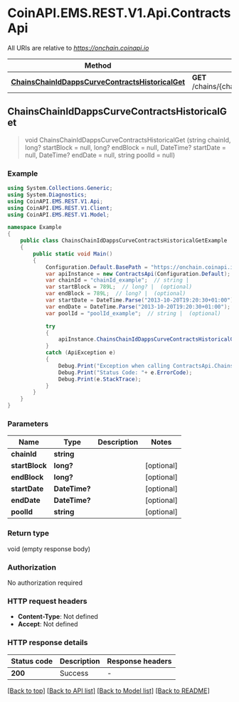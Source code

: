 # CoinAPI.EMS.REST.V1.Api.ContractsApi

All URIs are relative to *https://onchain.coinapi.io*

Method | HTTP request | Description
------------- | ------------- | -------------
[**ChainsChainIdDappsCurveContractsHistoricalGet**](ContractsApi.md#chainschainiddappscurvecontractshistoricalget) | **GET** /chains/{chain_id}/dapps/curve/contracts/historical | 



## ChainsChainIdDappsCurveContractsHistoricalGet

> void ChainsChainIdDappsCurveContractsHistoricalGet (string chainId, long? startBlock = null, long? endBlock = null, DateTime? startDate = null, DateTime? endDate = null, string poolId = null)



### Example

```csharp
using System.Collections.Generic;
using System.Diagnostics;
using CoinAPI.EMS.REST.V1.Api;
using CoinAPI.EMS.REST.V1.Client;
using CoinAPI.EMS.REST.V1.Model;

namespace Example
{
    public class ChainsChainIdDappsCurveContractsHistoricalGetExample
    {
        public static void Main()
        {
            Configuration.Default.BasePath = "https://onchain.coinapi.io";
            var apiInstance = new ContractsApi(Configuration.Default);
            var chainId = "chainId_example";  // string | 
            var startBlock = 789L;  // long? |  (optional) 
            var endBlock = 789L;  // long? |  (optional) 
            var startDate = DateTime.Parse("2013-10-20T19:20:30+01:00");  // DateTime? |  (optional) 
            var endDate = DateTime.Parse("2013-10-20T19:20:30+01:00");  // DateTime? |  (optional) 
            var poolId = "poolId_example";  // string |  (optional) 

            try
            {
                apiInstance.ChainsChainIdDappsCurveContractsHistoricalGet(chainId, startBlock, endBlock, startDate, endDate, poolId);
            }
            catch (ApiException e)
            {
                Debug.Print("Exception when calling ContractsApi.ChainsChainIdDappsCurveContractsHistoricalGet: " + e.Message );
                Debug.Print("Status Code: "+ e.ErrorCode);
                Debug.Print(e.StackTrace);
            }
        }
    }
}
```

### Parameters


Name | Type | Description  | Notes
------------- | ------------- | ------------- | -------------
 **chainId** | **string**|  | 
 **startBlock** | **long?**|  | [optional] 
 **endBlock** | **long?**|  | [optional] 
 **startDate** | **DateTime?**|  | [optional] 
 **endDate** | **DateTime?**|  | [optional] 
 **poolId** | **string**|  | [optional] 

### Return type

void (empty response body)

### Authorization

No authorization required

### HTTP request headers

- **Content-Type**: Not defined
- **Accept**: Not defined


### HTTP response details
| Status code | Description | Response headers |
|-------------|-------------|------------------|
| **200** | Success |  -  |

[[Back to top]](#)
[[Back to API list]](../README.md#documentation-for-api-endpoints)
[[Back to Model list]](../README.md#documentation-for-models)
[[Back to README]](../README.md)

